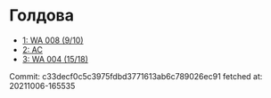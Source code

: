 # Голдова
- [1: WA 008 (9/10)](1.md)
- [2: AC](2.md)
- [3: WA 004 (15/18)](3.md)

Commit: c33decf0c5c3975fdbd3771613ab6c789026ec91
 fetched at: 20211006-165535
